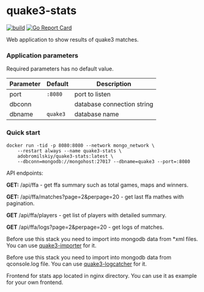 # quake3-stats
[![build](https://github.com/adobromilskiy/quake3-stats/actions/workflows/ci-build.yml/badge.svg)](https://github.com/adobromilskiy/quake3-stats/actions/workflows/ci-build.yml) [![Go Report Card](https://goreportcard.com/badge/github.com/adobromilskiy/quake3-stats)](https://goreportcard.com/report/github.com/adobromilskiy/quake3-stats)

Web application to show results of quake3 matches.

### Application parameters

Required parameters has no default value.

| Parameter | Default | Description |
|-----------|---------|-------------|
| port   | `:8080`   | port to listen |
| dbconn |          | database connection string |
| dbname | `quake3` | database name |


### Quick start

```console
docker run -tid -p 8080:8080 --network mongo_network \
	--restart always --name quake3-stats \
	adobromilskiy/quake3-stats:latest \
	--dbconn=mongodb://mongohost:27017 --dbname=quake3 --port=:8080
```

API endpoints:

**GET:** /api/ffa - get ffa summary such as total games, maps and winners.

**GET:** /api/ffa/matches?page=2&perpage=20 - get last ffa mathes with pagination.

**GET** /api/ffa/players - get list of players with detailed summary.

**GET** /api/ffa/logs?page=2&perpage=20 - get logs of matches.

Before use this stack you need to import into mongodb data from *xml files. You can use [quake3-importer](https://github.com/adobromilskiy/quake3-importer) for it.

Before use this stack you need to import into mongodb data from qconsole.log file. You can use [quake3-logcatcher](https://github.com/adobromilskiy/quake3-logcatcher) for it.

Frontend for stats app located in nginx directory. You can use it as example for your own frontend.
